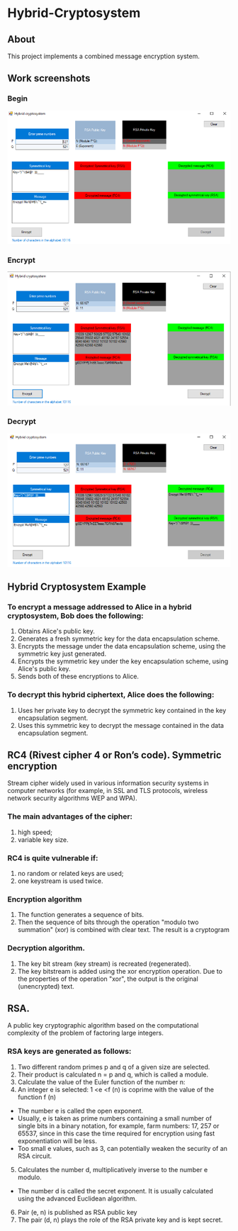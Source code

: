 # Hybrid-Cryptosystem

## About

This project implements a combined message encryption system.

## Work screenshots

### Begin

![begin](screen/begin.png?raw=true "Title")

### Encrypt

![encrypt](screen/encrypt.png)

### Decrypt

![decrypt](screen/decrypt.png)


## Hybrid Cryptosystem Example

### To encrypt a message addressed to Alice in a hybrid cryptosystem, Bob does the following:

1. Obtains Alice's public key.
2. Generates a fresh symmetric key for the data encapsulation scheme.
3. Encrypts the message under the data encapsulation scheme, using the symmetric key just generated.
4. Encrypts the symmetric key under the key encapsulation scheme, using Alice's public key.
5. Sends both of these encryptions to Alice.

### To decrypt this hybrid ciphertext, Alice does the following:

1. Uses her private key to decrypt the symmetric key contained in the key encapsulation segment.
2. Uses this symmetric key to decrypt the message contained in the data encapsulation segment.


## RC4 (Rivest cipher 4 or Ron’s code). Symmetric encryption

Stream cipher widely used in various information security systems in computer networks (for example, in SSL and TLS protocols, wireless network security algorithms WEP and WPA).

### The main advantages of the cipher:

1. high speed;
2. variable key size.

### RC4 is quite vulnerable if:

1. no random or related keys are used;
2. one keystream is used twice.

### Encryption algorithm

1. The function generates a sequence of bits.
2. Then the sequence of bits through the operation "modulo two summation" (xor) is combined with clear text. The result is a cryptogram

### Decryption algorithm.

1. The key bit stream (key stream) is recreated (regenerated).
2. The key bitstream is added using the xor encryption operation. Due to the properties of the operation "xor", the output is the original (unencrypted) text.


## RSA. 

A public key cryptographic algorithm based on the computational complexity of the problem of factoring large integers.

### RSA keys are generated as follows:

1. Two different random primes p and q of a given size are selected.
2. Their product is calculated n = p and q, which is called a module.
3. Calculate the value of the Euler function of the number n:
4. An integer e is selected: 1 <е <f (n) is coprime with the value of the function f (n)
  + The number e is called the open exponent.
  + Usually, e is taken as prime numbers containing a small number of single bits in a binary notation, for example, farm numbers: 17, 257 or 65537, since in this case the time required for encryption using fast exponentiation will be less.
  + Too small e values, such as 3, can potentially weaken the security of an RSA circuit.
5. Calculates the number d, multiplicatively inverse to the number e modulo.
  + The number d is called the secret exponent. It is usually calculated using the advanced Euclidean algorithm.
6. Pair (e, n) is published as RSA public key
7. The pair (d, n) plays the role of the RSA private key and is kept secret.
